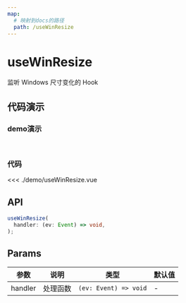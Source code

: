 ```yaml
---
map:
  # 映射到docs的路径
  path: /useWinResize
---
```


# useWinResize

监听 Windows 尺寸变化的 Hook

## 代码演示
### demo演示
<br/>
<useWinResize/>

### 代码
<<< ./demo/useWinResize.vue

## API

```typescript
useWinResize(
  handler: (ev: Event) => void,
);
```

## Params

| 参数    | 说明     | 类型                  | 默认值 |
| ------- | -------- | --------------------- | ------ |
| handler | 处理函数 | `(ev: Event) => void` | -      |
<script setup>
import useWinResize from './demo/useWinResize.vue'
</script>